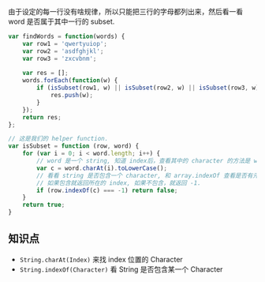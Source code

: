 由于设定的每一行没有啥规律，所以只能把三行的字母都列出来，然后看一看 word 是否属于其中一行的 subset.
```javascript
var findWords = function(words) {
    var row1 = 'qwertyuiop';
    var row2 = 'asdfghjkl';
    var row3 = 'zxcvbnm';
    
    var res = [];
    words.forEach(function(w) {
        if (isSubset(row1, w) || isSubset(row2, w) || isSubset(row3, w)) {
            res.push(w);
        }
    });
    return res;
};

// 这是我们的 helper function.
var isSubset = function (row, word) {
    for (var i = 0; i < word.length; i++) {
        // word 是一个 string, 知道 index后，查看其中的 character 的方法是 word.charAt(index)
        var c = word.charAt(i).toLowerCase();
        // 看看 string 是否包含一个 character, 和 array.indexOf 查看是否有元素一样
        // 如果包含就返回所在的 index, 如果不包含，就返回 -1.
        if (row.indexOf(c) === -1) return false; 
    }
    return true;
}
```

## 知识点
- `String.charAt(Index)` 来找 index 位置的 Character
- `String.indexOf(Character)` 看 String 是否包含某一个 Character